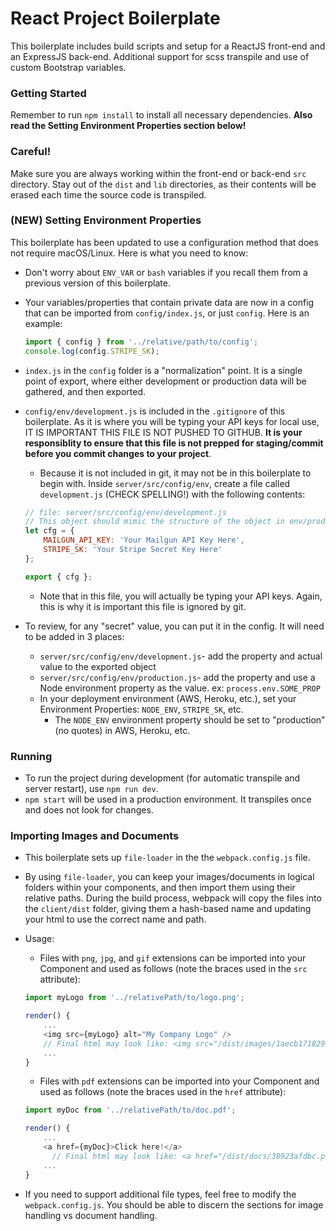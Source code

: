 # React Project Boilerplate
This boilerplate includes build scripts and setup for a ReactJS front-end and an ExpressJS back-end.
Additional support for scss transpile and use of custom Bootstrap variables.

### Getting Started
Remember to run `npm install` to install all necessary dependencies. __Also read the Setting Environment Properties section below!__

### Careful!
Make sure you are always working within the front-end or back-end `src` directory. Stay out of the `dist` and `lib` directories, as their contents will be erased each time the source code is transpiled.

### (NEW) Setting Environment Properties
This boilerplate has been updated to use a configuration method that does not require macOS/Linux. Here is what you need to know:
* Don't worry about `ENV_VAR` or `bash` variables if you recall them from a previous version of this boilerplate.
* Your variables/properties that contain private data are now in a config that can be imported from `config/index.js`, or just `config`. Here is an example:

  ```js
  import { config } from '../relative/path/to/config';
  console.log(config.STRIPE_SK);
  ```
* `index.js` in the `config` folder is a "normalization" point. It is a single point of export, where either development or production data will be gathered, and then exported.
* `config/env/development.js` is included in the `.gitignore` of this boilerplate. As it is where you will be typing your API keys for local use, IT IS IMPORTANT THIS FILE IS NOT PUSHED TO GITHUB. __It is your responsiblity to ensure that this file is not prepped for staging/commit before you commit changes to your project__.
  * Because it is not included in git, it may not be in this boilerplate to begin with. Inside `server/src/config/env`, create a file called `development.js` (CHECK SPELLING!) with the following contents:

  ```js
  // file: server/src/config/env/development.js
  // This object should mimic the structure of the object in env/production, but should use actual values
  let cfg = {
      MAILGUN_API_KEY: 'Your Mailgun API Key Here',
      STRIPE_SK: 'Your Stripe Secret Key Here'
  };

  export { cfg };
  ```

  * Note that in this file, you will actually be typing your API keys. Again, this is why it is important this file is ignored by git.
* To review, for any "secret" value, you can put it in the config. It will need to be added in 3 places:
  * `server/src/config/env/development.js`- add the property and actual value to the exported object
  * `server/src/config/env/production.js`- add the property and use a Node environment property as the value. ex: `process.env.SOME_PROP`
  * In your deployment environment (AWS, Heroku, etc.), set your Environment Properties: `NODE_ENV`, `STRIPE_SK`, etc.
    * The `NODE_ENV` environment property should be set to "production" (no quotes) in AWS, Heroku, etc.

### Running
* To run the project during development (for automatic transpile and server restart), use `npm run dev`.
* `npm start` will be used in a production environment. It transpiles once and does not look for changes.

### Importing Images and Documents
* This boilerplate sets up `file-loader` in the the `webpack.config.js` file.
* By using `file-loader`, you can keep your images/documents in logical folders within your components, and then import them using their relative paths. During the build process, webpack will copy the files into the `client/dist` folder, giving them a hash-based name and updating your html to use the correct name and path.
* Usage:
  * Files with `png`, `jpg`, and `gif` extensions can be imported into your Component and used as follows (note the braces used in the `src` attribute):

  ```js
  import myLogo from '../relativePath/to/logo.png';

  render() {
      ...
      <img src={myLogo} alt="My Company Logo" />
      // Final html may look like: <img src="/dist/images/1aecb1718293a.png" alt="My Company Logo>
      ...
  }
  ```
  
  * Files with `pdf` extensions can be imported into your Component and used as follows (note the braces used in the `href` attribute):

  ```js
  import myDoc from '../relativePath/to/doc.pdf';

  render() {
      ...
      <a href={myDoc}>Click here!</a>
        // Final html may look like: <a href="/dist/docs/38923afdbc.pdf">Click here!</a>
      ...
  }
  ```
* If you need to support additional file types, feel free to modify the `webpack.config.js`. You should be able to discern the sections for image handling vs document handling.